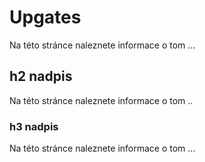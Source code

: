 ﻿---
sidebar_position: 1
---

# Upgates

Na této stránce naleznete informace o tom ...

## h2 nadpis 

Na této stránce naleznete informace o tom ..

### h3 nadpis 

Na této stránce naleznete informace o tom ...

